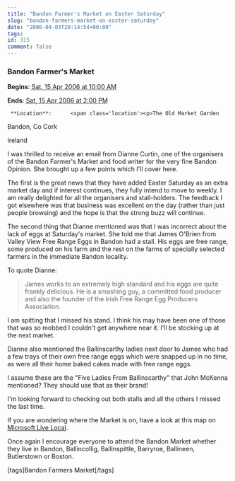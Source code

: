 ```yaml
---
title: "Bandon Farmer's Market on Easter Saturday"
slug: "bandon-farmers-market-on-easter-saturday"
date: "2006-04-03T20:14:54+00:00"
tags:
id: 315
comment: false
---
```


  <div class='vevent x-wpsb-simple-event'>       

### Bandon Farmer's Market

**Begins**: <abbr class='dtstart' title='2006-04-15T10:00:00'>Sat, 15 Apr 2006 at 10:00 AM</abbr>

**Ends**: <abbr class='dtend' title='2006-04-15T10:00:00'>Sat, 15 Apr 2006 at  2:00 PM</abbr>

     **Location**:      <span class='location'><p>The Old Market Garden

Bandon,      Co Cork     

Ireland
    </span></p>       <div>

I was thrilled to receive an email from Dianne Curtin, one of the organisers of the Bandon Farmer's Market and food writer for the very fine Bandon Opinion. She brought up a few points which I'll cover here. 

The first is the great news that they have added Easter Saturday as an extra market day and if interest continues, they fully intend to move to weekly. I am really delighted for all the organisers and stall-holders. The feedback I got elsewhere was that business was excellent on the day (rather than just people browsing) and the hope is that the strong buzz will continue.

The second thing that Dianne mentioned was that I was incorrect about the lack of eggs at Saturday's market. She told me that James O'Brien from Valley View Free Range Eggs in Bandon had a stall. His eggs are free range, some produced on his farm and the rest on the farms of specially selected farmers in the immediate Bandon locality.

To quote Dianne:

> James works to an extremely high standard and his eggs are quite frankly delicious.  He is a smashing guy, a committed food producer and also the founder of the Irish Free Range Egg Producers Association.

I am spitting that I missed his stand. I think his may have been one of those that was so mobbed I couldn't get anywhere near it. I'll be stocking up at the next market.

Dianne also mentioned the Ballinscarthy ladies next door to James who had a few trays of their own free range eggs which were snapped up in no time, as were all their home baked cakes made with free range eggs.

I assume these are the "Five Ladies From Ballinscarthy" that John McKenna mentioned? They should use that as their brand!

I'm looking forward to checking out both stalls and all the others I missed the last time.

If you are wondering where the Market is on, have a look at this map on [Microsoft Live Local](http://local.live.com/?v=2&sp=aN.51.743760_-8.738509_Bandon%20Farmer%27s%20Market_Mace%20Car%20Park).

Once again I encourage everyone to attend the Bandon Market whether they live in Bandon, Ballincollig, Ballinspittle, Barryroe, Ballineen, Butlerstown or Boston.

[tags]Bandon Farmers Market[/tags]
</div>      </div>
<script type="application/x-subnode; charset=utf-8">
       <!-- the following is structured blog data for machine readers. -->
       <subnode xmlns:data-view="http://www.w3.org/2003/g/data-view#" data-view:transformation="http://structuredblogging.org/subnode-to-rdf-interpreter.xsl" xmlns="http://www.structuredblogging.org/xmlns#subnode">
            <xml-structured-blog-entry xmlns="http://www.structuredblogging.org/xmlns">
              <generator id="wpsb-1" type="x-wpsb-post" version="1"/><event type="event/generic"><name>Bandon Farmer's Market</name><location address="The Old Market Garden" city="Bandon" state="Co Cork" country="Ireland"/><description>I was thrilled to receive an email from Dianne Curtin, one of the organisers of the Bandon Farmer's Market and food writer for the very fine Bandon Opinion. She brought up a few points which I'll cover here. 

The first is the great news that they have added Easter Saturday as an extra market day and if interest continues, they fully intend to move to weekly. I am really delighted for all the organisers and stall-holders. The feedback I got elsewhere was that business was excellent on the day (rather than just people browsing) and the hope is that the strong buzz will continue.

The second thing that Dianne mentioned was that I was incorrect about the lack of eggs at Saturday's market. She told me that James O'Brien from Valley View Free Range Eggs in Bandon had a stall. His eggs are free range, some produced on his farm and the rest on the farms of specially selected farmers in the immediate Bandon locality.

To quote Dianne:

&lt;blockquote&gt;
James works to an extremely high standard and his eggs are quite frankly delicious.  He is a smashing guy, a committed food producer and also the founder of the Irish Free Range Egg Producers Association.
&lt;/blockquote&gt;

I am spitting that I missed his stand. I think his may have been one of those that was so mobbed I couldn't get anywhere near it. I'll be stocking up at the next market.

Dianne also mentioned the Ballinscarthy ladies next door to James who had a few trays of their own free range eggs which were snapped up in no time, as were all their home baked cakes made with free range eggs.

I assume these are the  Five Ladies From Ballinscarthy  that John McKenna mentioned? They should use that as their brand!

I'm looking forward to checking out both stalls and all the others I missed the last time.

If you are wondering where the Market is on, have a look at this map on &lt;a href= http://local.live.com/?v=2andsp=aN.51.743760_-8.738509_Bandon%20Farmer%27s%20Market_Mace%20Car%20Park &gt;Microsoft Live Local&lt;/a&gt;.

Once again I encourage everyone to attend the Bandon Market whether they live in Bandon, Ballincollig, Ballinspittle, Barryroe, Ballineen, Butlerstown or Boston.

[tags]Bandon Farmers Market[/tags]</description><begins>2006-04-15T10:00:00</begins><ends>2006-04-15T14:00:00</ends></event>
            </xml-structured-blog-entry>
       </subnode>
       </script>
